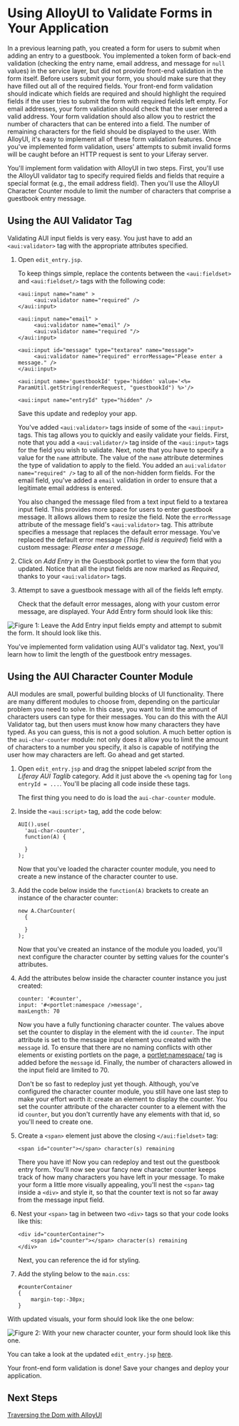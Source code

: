 # Using AlloyUI to Validate Forms in Your Application [](id=using-alloyui-to-validate-forms-in-your-application)

In a previous learning path, you created a form for users to submit when adding
an entry to a guestbook. You implemented a token form of back-end validation
(checking the entry name, email address, and message for `null` values) in the
service layer, but did not provide front-end validation in the form itself.
Before users submit your form, you should make sure that they have filled out
all of the required fields. Your front-end form validation should indicate which
fields are required and should highlight the required fields if the user tries
to submit the form with required fields left empty. For email addresses, your
form validation should check that the user entered a valid address. Your form
validation should also allow you to restrict the number of characters that can
be entered into a field. The number of remaining characters for the field should
be displayed to the user. With AlloyUI, it's easy to implement all of these form
validation features. Once you've implemented form validation, users' attempts to
submit invalid forms will be caught before an HTTP request is sent to your
Liferay server.

You'll implement form validation with AlloyUI in two steps. First, you'll use
the AlloyUI validator tag to specify required fields and fields that require a
special format (e.g., the email address field). Then you'll use the AlloyUI
Character Counter module to limit the number of characters that comprise a
guestbook entry message.

## Using the AUI Validator Tag

Validating AUI input fields is very easy. You just have to add an
`<aui:validator>` tag with the appropriate attributes specified.

1.  Open `edit_entry.jsp`.

    To keep things simple, replace the contents between the `<aui:fieldset>` and
    `<aui:fieldset/>` tags with the following code:

        <aui:input name="name" >
             <aui:validator name="required" />
        </aui:input>

        <aui:input name="email" >
             <aui:validator name="email" />
             <aui:validator name="required "/>
        </aui:input>

        <aui:input id="message" type="textarea" name="message">
             <aui:validator name="required" errorMessage="Please enter a message." />
        </aui:input>

        <aui:input name='guestbookId' type='hidden' value='<%= ParamUtil.getString(renderRequest, "guestbookId") %>'/>

        <aui:input name="entryId" type="hidden" />

    Save this update and redeploy your app.

    You've added `<aui:validator>` tags inside of some of the `<aui:input>`
    tags. This tag allows you to quickly and easily validate your fields. First,
    note that you add a `<aui:validator/>` tag inside of the `<aui:input>` tags
    for the field you wish to validate. Next, note that you have to specify a
    value for the `name` attribute. The value of the `name` attribute determines
    the type of validation to apply to the field. You added an `aui:validator
    name="required" />` tag to all of the non-hidden form fields. For the email
    field, you've added a `email` validation in order to ensure that a
    legitimate email address is entered. 

    You also changed the message filed from a text input field to a textarea
    input field. This provides more space for users to enter guestbook message.
    It allows allows them to resize the field. Note the `errorMessage` attribute
    of the message field's `<aui:validator>` tag. This attribute specifies a
    message that replaces the default error message. You've replaced the default
    error message (*This field is required*) field with a custom message:
    *Please enter a message.*

2.  Click on *Add Entry* in the Guestbook portlet to view the form that you
    updated. Notice that all the input fields are now marked as *Required*,
    thanks to your `<aui:validator>` tags. 

3.  Attempt to save a guestbook message with all of the fields left empty.
    
    Check that the default error messages, along with your custom error message,
    are displayed. Your Add Entry form should look like this: 

![Figure 1: Leave the Add Entry input fields empty and attempt to submit the form. It should look like this.](../../images/guestbook-form-validation.png)

You've implemented form validation using AUI's validator tag. Next, you'll learn
how to limit the length of the guestbook entry messages.

## Using the AUI Character Counter Module

AUI modules are small, powerful building blocks of UI functionality. There are
many different modules to choose from, depending on the particular problem you
need to solve. In this case, you want to limit the amount of characters users
can type for their messages. You can do this with the AUI Validator tag, but then
users must know how many characters they have typed. As you can guess, this is
not a good solution. A much better option is the `aui-char-counter` module:
not only does it allow you to limit the amount of characters to a number you
specify, it also is capable of notifying the user how may characters are left.
Go ahead and get started. 

1.  Open `edit_entry.jsp` and drag the snippet labeled *script* from the 
    *Liferay AUI Taglib* category. Add it just above the `<%` opening tag for 
    `long entryId = ...`. You'll be placing all code inside these tags.

    The first thing you need to do is load the `aui-char-counter` module.

2.  Inside the `<aui:script>` tag, add the code below:

        AUI().use(
          'aui-char-counter',
          function(A) {
  
          }
        );

    Now that you've loaded the character counter module, you need to create a 
    new instance of the character counter to use.
 
3.  Add the code below inside the `function(A)` brackets to create an instance 
    of the character counter:

        new A.CharCounter(
          {
           
          }
        );

    Now that you've created an instance of the module you loaded, you'll next 
    configure the character counter by setting values for the counter's
    attributes.
 
4.  Add the attributes below inside the character counter instance you just
    created:

        counter: '#counter',
        input: '#<portlet:namespace />message',
        maxLength: 70
    
    Now you have a fully functioning character counter. The values above set the
    counter to display in the element with the id `counter`. The input attribute 
    is set to the message input element you created with the `message` id. To 
    ensure that there are no naming conflicts with other elements or existing 
    portlets on the page, a <portlet:namespace/> tag is added before the 
    `message` id. Finally, the number of characters allowed in the input field 
    are limited to 70.
    
    Don't be so fast to redeploy just yet though. Although, you've configured
    the character counter module, you still have one last step to make your 
    effort worth it: create an element to display the counter. You set the 
    counter attribute of the character counter to a element with the id 
    `counter`, but you don't currently have any elements with that id, so you'll 
    need to create one.
 
5.  Create a `<span>` element just above the closing `</aui:fieldset>` tag: 

        <span id="counter"></span> character(s) remaining
   
    There you have it! Now you can redeploy and test out the guestbook entry
    form. You'll now see your fancy new character counter keeps track of how many
    characters you have left in your message. To make your form a little more 
    visually appealing, you'll nest the `<span>` tag inside a `<div>` and style 
    it, so that the counter text is not so far away from the message input field.
 
6.  Nest your `<span>` tag in between two `<div>` tags so that your code looks
    like this:

        <div id="counterContainer">
            <span id="counter"></span> character(s) remaining
        </div>
        
    Next, you can reference the id for styling.
    
7.  Add the styling below to the `main.css`:

        #counterContainer
        {
            margin-top:-30px;
        }

With updated visuals, your form should look like the one below:
 
![Figure 2: With your new character counter, your form should look like this one.](../../images/guestbook-char-counter.png)

You can take a look at the updated `edit_entry.jsp` [here](https://github.com/liferay/liferay-docs/blob/master/develop/learning-paths/code/learning-sdk/portlets/guestbook-portlet/docroot/html/guestbook/edit_entry.jsp).

Your front-end form validation is done! Save your changes and deploy your
application. 

## Next Steps

 [Traversing the Dom with AlloyUI](/develop/learning-paths/-/knowledge_base/traversing-the-dom-with-alloyui)
